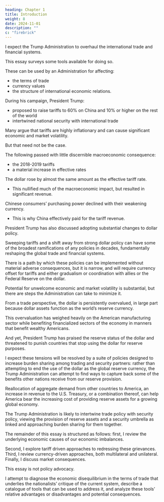 ```yaml
---
heading: Chapter 1
title: Introduction
weight: 8
date: 2024-11-01
description: ""
c: "firebrick"
---
```



<!-- Americans’ opinion of how well the international trade and financial systems serve them has deteriorated substantially \over the last decade. Among voters if not among economists, the consensus underpinning the international trading system has frayed, and both major parties have taken policies that aim at boosting America’s position within it. -->

<!-- With President Trump winning reelection with a strong democratic mandate, it is reasonable to  -->

I expect the Trump Administration to overhaul the international trade and financial systems. 

This essay surveys some tools available for doing so. 

<!-- In contrast to much Wall Street and academic discourse, there are powerful tools that -->

These can be used by an Administration for affecting:
- the terms of trade
- currency values
- the structure of international economic relations.

During his campaign, President Trump:
- proposed to raise tariffs to 60% on China and 10% or higher on the rest of the world
- intertwined national security with international trade

Many argue that tariffs are highly inflationary and can cause significant economic and market volatility.

But that need not be the case.


The following passed with little discernible macroeconomic consequence:
- the 2018-2019 tariffs
- a material increase in effective rates

The dollar rose by almost the same amount as the effective tariff rate.
- This nullified much of the macroeconomic impact, but resulted in significant revenue.

Chinese consumers’ purchasing power declined with their weakening currency.
- This is why China effectively paid for the tariff revenue.

<!-- Having just seen a major escalation in tariff rates, that experience should inform analysis of future trade conflicts. -->


President Trump has also discussed adopting substantial changes to dollar policy. 

Sweeping tariffs and a shift away from strong dollar policy can have some of the broadest ramifications of any policies in decades, fundamentally reshaping the global trade and financial systems.

There is a path by which these policies can be implemented without material adverse consequences, but it is narrow, and will require currency offset for tariffs and either gradualism or coordination with allies or the Federal Reserve on the dollar.

Potential for unwelcome economic and market volatility is substantial, but there are steps the Administration can take to minimize it.

From a trade perspective, the dollar is persistently overvalued, in large part because dollar assets function as the world’s reserve currency.

This overvaluation has weighed heavily on the American manufacturing sector while benefiting financialized sectors of the economy in manners that benefit wealthy Americans.

And yet, President Trump has praised the reserve status of the dollar and threatened to punish countries that stop using the dollar for reserve purposes.

I expect these tensions will be resolved by a suite of policies designed to increase burden sharing among trading and security partners: rather than attempting to end the use of the dollar as the global reserve currency, the Trump Administration can attempt to find ways to capture back some of the benefits other nations receive from our reserve provision. 

Reallocation of aggregate demand from other countries to America, an increase in revenue to the U.S. Treasury, or a combination thereof, can help America bear the increasing cost of providing reserve assets for a growing global economy. 

The Trump Administration is likely to intertwine trade policy with security policy, viewing the provision of reserve assets and a security umbrella as linked and approaching burden sharing for them together.

The remainder of this essay is structured as follows: first, I review the underlying economic causes of our economic
imbalances. 

Second, I explore tariff driven approaches to redressing these grievances. Third, I review currency-driven
approaches, both multilateral and unilateral. Finally, I discuss market consequences.

This essay is not policy advocacy.

I attempt to diagnose the economic disequilibrium in the terms of trade that underlies the nationalists’ critique of the current system, describe a catalogue of tools that can be used to address it, and analyze these tools’ relative advantages or disadvantages and potential consequences.

<!-- My analysis reflects only my own views, not those of anyone on President Trump’s team or Hudson Bay Capital.
The goal of the analysis is to understand the range of possible policies that might be implemented, so that our
team and clients can evaluate the consequences in the economy and financial markets that might result. -->
